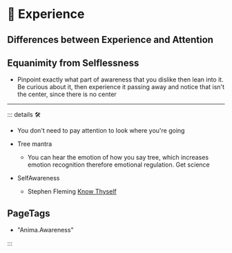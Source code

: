 # 💜 <anima>Experience</anima>

## Differences between Experience and Attention

## Equanimity from Selflessness

- Pinpoint exactly what part of awareness that you dislike then lean into it. Be curious about it, then experience it passing away and notice that isn't the center, since there is no center

---

<!-- =================================================== -->
<!-- =================================================== -->
<!-- =================================================== -->
<!-- =================================================== -->
<!-- =================================================== -->
::: details 🛠

- You don't need to pay attention to look where you're going
- Tree mantra
    - You can hear the emotion of how you say tree, which increases emotion recognition therefore emotional regulation. Get science

- SelfAwareness
    - Stephen Fleming [Know Thyself](https://metacoglab.org/people)

<h2>PageTags</h2>

- "Anima.Awareness"

:::
